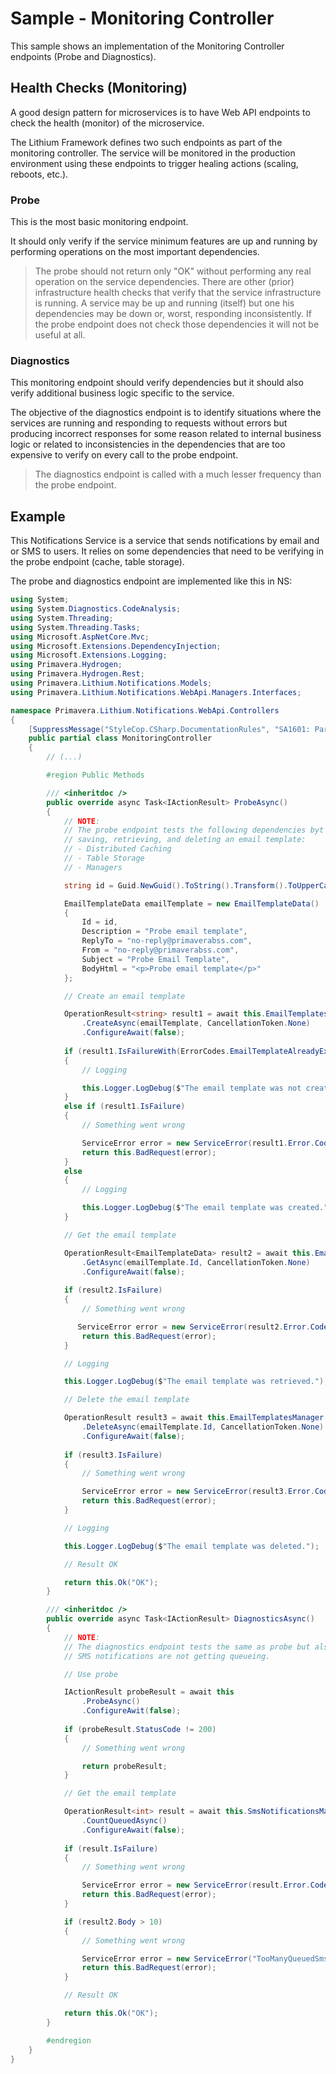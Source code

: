 # Sample - Monitoring Controller

This sample shows an implementation of the Monitoring Controller endpoints (Probe and Diagnostics).

## Health Checks (Monitoring)

A good design pattern for microservices is to have Web API endpoints to check the health (monitor) of the microservice.

The Lithium Framework defines two such endpoints as part of the monitoring controller. The service will be monitored in the production environment using these endpoints to trigger healing actions (scaling, reboots, etc.).

### Probe

This is the most basic monitoring endpoint.

It should only verify if the service minimum features are up and running by performing operations on the most important dependencies.

> The probe should not return only "OK" without performing any real operation on the service dependencies. There are other (prior) infrastructure health checks that verify that the service infrastructure is running. A service may be up and running (itself) but one his dependencies may be down or, worst, responding inconsistently. If the probe endpoint does not check those dependencies it will not be useful at all.

### Diagnostics

This monitoring endpoint should verify dependencies but it should also verify additional business logic specific to the service.

The objective of the diagnostics endpoint is to identify situations where the services are running and responding to requests without errors but producing incorrect responses for some reason related to internal business logic or related to inconsistencies in the dependencies that are too expensive to verify on every call to the probe endpoint.

> The diagnostics endpoint is called with a much lesser frequency than the probe endpoint.

## Example

This Notifications Service is a service that sends notifications by email and or SMS to users. It relies on some dependencies that need to be verifying in the probe endpoint (cache, table storage).

The probe and diagnostics endpoint are implemented like this in NS:

```csharp
using System;
using System.Diagnostics.CodeAnalysis;
using System.Threading;
using System.Threading.Tasks;
using Microsoft.AspNetCore.Mvc;
using Microsoft.Extensions.DependencyInjection;
using Microsoft.Extensions.Logging;
using Primavera.Hydrogen;
using Primavera.Hydrogen.Rest;
using Primavera.Lithium.Notifications.Models;
using Primavera.Lithium.Notifications.WebApi.Managers.Interfaces;

namespace Primavera.Lithium.Notifications.WebApi.Controllers
{
    [SuppressMessage("StyleCop.CSharp.DocumentationRules", "SA1601: PartialElementsMustBeDocumented")]
    public partial class MonitoringController
    {
        // (...)

        #region Public Methods

        /// <inheritdoc />
        public override async Task<IActionResult> ProbeAsync()
        {
            // NOTE:
            // The probe endpoint tests the following dependencies byt
            // saving, retrieving, and deleting an email template:
            // - Distributed Caching
            // - Table Storage
            // - Managers

            string id = Guid.NewGuid().ToString().Transform().ToUpperCase();

            EmailTemplateData emailTemplate = new EmailTemplateData()
            {
                Id = id,
                Description = "Probe email template",
                ReplyTo = "no-reply@primaverabss.com",
                From = "no-reply@primaverabss.com",
                Subject = "Probe Email Template",
                BodyHtml = "<p>Probe email template</p>"
            };

            // Create an email template

            OperationResult<string> result1 = await this.EmailTemplatesManager
                .CreateAsync(emailTemplate, CancellationToken.None)
                .ConfigureAwait(false);
            
            if (result1.IsFailureWith(ErrorCodes.EmailTemplateAlreadyExists))
            {
                // Logging

                this.Logger.LogDebug($"The email template was not created because it already exists.");
            }
            else if (result1.IsFailure)
            {
                // Something went wrong

                ServiceError error = new ServiceError(result1.Error.Code, result1.Error.Description);
                return this.BadRequest(error);
            }
            else
            {
                // Logging

                this.Logger.LogDebug($"The email template was created.");
            }

            // Get the email template

            OperationResult<EmailTemplateData> result2 = await this.EmailTemplatesManager
                .GetAsync(emailTemplate.Id, CancellationToken.None)
                .ConfigureAwait(false);
            
            if (result2.IsFailure)
            {
                // Something went wrong

               ServiceError error = new ServiceError(result2.Error.Code, result2.Error.Description);
                return this.BadRequest(error);
            }

            // Logging

            this.Logger.LogDebug($"The email template was retrieved.");

            // Delete the email template

            OperationResult result3 = await this.EmailTemplatesManager
                .DeleteAsync(emailTemplate.Id, CancellationToken.None)
                .ConfigureAwait(false);
            
            if (result3.IsFailure)
            {
                // Something went wrong

                ServiceError error = new ServiceError(result3.Error.Code, result3.Error.Description);
                return this.BadRequest(error);
            }

            // Logging

            this.Logger.LogDebug($"The email template was deleted.");

            // Result OK

            return this.Ok("OK");
        }

        /// <inheritdoc />
        public override async Task<IActionResult> DiagnosticsAsync()
        {
            // NOTE:
            // The diagnostics endpoint tests the same as probe but also tests that
            // SMS notifications are not getting queueing.

            // Use probe

            IActionResult probeResult = await this
                .ProbeAsync()
                .ConfigureAwit(false);
            
            if (probeResult.StatusCode != 200)
            {
                // Something went wrong

                return probeResult;
            }

            // Get the email template

            OperationResult<int> result = await this.SmsNotificationsManager
                .CountQueuedAsync()
                .ConfigureAwait(false);
            
            if (result.IsFailure)
            {
                // Something went wrong

                ServiceError error = new ServiceError(result.Error.Code, result.Error.Description);
                return this.BadRequest(error);
            }

            if (result2.Body > 10)
            {
                // Something went wrong

                ServiceError error = new ServiceError("TooManyQueuedSmsNotifications", "There are more than 10 SMS notifications queued.");
                return this.BadRequest(error);
            }

            // Result OK

            return this.Ok("OK");
        }

        #endregion
    }
}
```